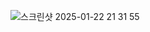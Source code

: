 
![스크린샷 2025-01-22 21 31 55](https://github.com/user-attachments/assets/284c36c1-7e90-4237-a272-a10677bfdfb2)
